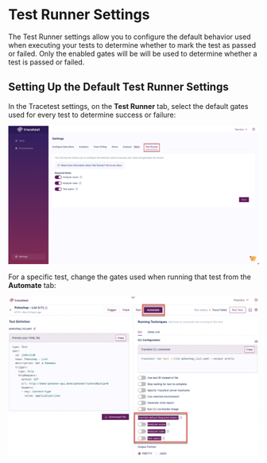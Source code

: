 # Test Runner Settings

The Test Runner settings allow you to configure the default behavior used when executing your tests to determine whether to mark the test as passed or failed. Only the enabled gates will be will be used to determine whether a test is passed or failed.

## Setting Up the Default Test Runner Settings

In the Tracetest settings, on the **Test Runner** tab, select the default gates used for every test to determine success or failure:

![Test Runner](./img/test-runner-settings.png)

For a specific test, change the gates used when running that test from the **Automate** tab: 

![Test Runner Settings in App](./img/test-runner-in-app.png)

